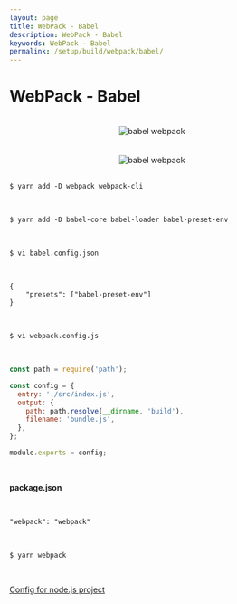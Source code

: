 ```yaml
---
layout: page
title: WebPack - Babel
description: WebPack - Babel
keywords: WebPack - Babel
permalink: /setup/build/webpack/babel/
---
```


# WebPack - Babel

<br/>

<div align="center">
    <img src="/img/setup/build/webpack/babel-01.png" alt="babel webpack">
</div>

<br/>
<br/>

<div align="center">
    <img src="/img/setup/build/webpack/babel-02.png" alt="babel webpack">
</div>

<br/>

    $ yarn add -D webpack webpack-cli

<br/>

    $ yarn add -D babel-core babel-loader babel-preset-env

<br/>

    $ vi babel.config.json

<br/>

```
{
    "presets": ["babel-preset-env"]
}
```

<br/>

    $ vi webpack.config.js

<br/>

```js
const path = require('path');

const config = {
  entry: './src/index.js',
  output: {
    path: path.resolve(__dirname, 'build'),
    filename: 'bundle.js',
  },
};

module.exports = config;
```

<br/>

**package.json**

<br/>

```
"webpack": "webpack"
```

<br/>

    $ yarn webpack

<br/>

[Config for node.js project](/setup/nodejs/absolute-path-imports/)
